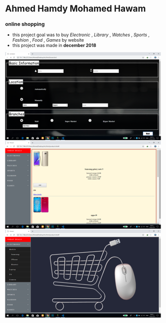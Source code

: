 Ahmed Hamdy Mohamed Hawam
==============================
### online shopping

* this project goal was to buy *Electronic* , *Library* , *Watches* , *Sports* , *Fashion* , *Food* , *Games* by website
* this project was made in **december 2018**

![page1](page1.png)
![page3](page3.png)
![page2](page2.png)